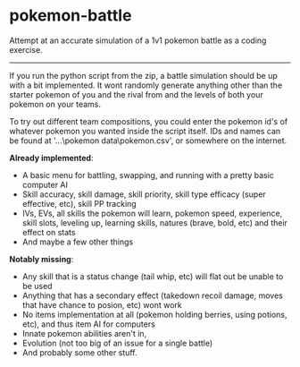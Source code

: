 pokemon-battle
==============

Attempt at an accurate simulation of a 1v1 pokemon battle as a coding exercise.

----

If you run the python script from the zip, a battle simulation should be up with a bit implemented. 
It wont randomly generate anything other than the starter pokemon of you and the rival from and the levels of both your pokemon on your teams. 

To try out different team compositions, you could enter the pokemon id's of whatever pokemon you wanted inside the script itself.
IDs and names can be found at '...\pokemon data\pokemon.csv', or somewhere on the internet.

**Already implemented**:
- A basic menu for battling, swapping, and running with a pretty basic computer AI
- Skill accuracy, skill damage, skill priority, skill type efficacy (super effective, etc), skill PP tracking
- IVs, EVs, all skills the pokemon will learn, pokemon speed, experience, skill slots, leveling up, learning skills, natures (brave, bold, etc) and their effect on stats
- And maybe a few other things
 
**Notably missing**:
- Any skill that is a status change (tail whip, etc) will flat out be unable to be used
- Anything that has a secondary effect (takedown recoil damage, moves that have chance to posion, etc) wont work
- No items implementation at all (pokemon holding berries, using potions, etc), and thus item AI for computers
- Innate pokemon abilities aren't in, 
- Evolution (not too big of an issue for a single battle)
- And probably some other stuff.